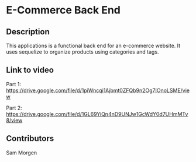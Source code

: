 # E-Commerce Back End

## Description

This applications is a functional back end for an e-commerce website. It uses sequelize to organize products using categories and tags.

## Link to video

Part 1: https://drive.google.com/file/d/1piWncqi1Ajbmt0ZFQb9n2Og7IOnoLSME/view

Part 2: https://drive.google.com/file/d/1GL69YiQn4nD9UNJw1GcWdY0d7UHmMTv8/view

## Contributors

Sam Morgen
